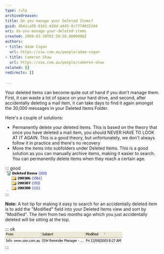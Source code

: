 ```yaml
---
type: rule
archivedreason: 
title: Do you manage your Deleted Items?
guid: db41ca58-0161-438d-a645-0c77740322d4
uri: do-you-manage-your-deleted-items
created: 2009-03-30T02:50:56.0000000Z
authors:
- title: Adam Cogan
  url: https://ssw.com.au/people/adam-cogan
- title: Cameron Shaw
  url: https://ssw.com.au/people/cameron-shaw
related: []
redirects: []

---
```


Your deleted items can become quite out of hand if you don't manage them. First, it can waste a lot of space on your hard drive, and second, after accidentally deleting a mail item, it can take days to find it again amongst the 30,000 messages in your Deleted Items Folder. 

<!--endintro-->

Here's a couple of solutions:

* Permanently delete your deleted items. This is based on the theory that once you have deleted a mail item, you should NEVER HAVE TO LOOK AT IT AGAIN. This is a good theory, but unfortunately, we don't always follow it in practice and there's no recovery
* Move the items into subfolders under Deleted Items. This is a good solution as you can manually archive items, making it easier to search. You can permanently delete items when they reach a certain age.


::: good  
![Figure: Good Example - Deleted Items ordered into time periods](OulookDeletedItemsSubFolders.gif)  
:::

**Note:** A hot tip for making it easy to search for an accidentally deleted item is to add the "Modified" field into your Deleted Items view and sort by "Modified". The item from two months ago which you just accidentally deleted will be sitting at the top.



::: ok  
![Figure: Sort by "Modified"](OutlookModifiedByDate.gif)  
:::
